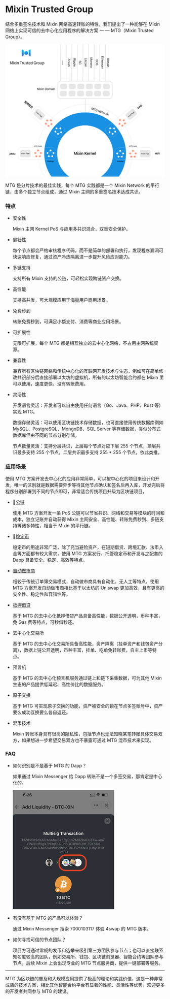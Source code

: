 # Mixin Trusted Group

结合多重签名技术和 Mixin 网络高速转账的特性，我们提出了一种能够在 Mixin 网络上实现可信的去中心化应用程序的解决方案 — — MTG（Mixin Trusted Group）。

![MTG](./overview-architecture.svg)

MTG 是分片技术的最佳实践，每个 MTG 实践都是一个 Mixin Network 的平行链，由多个独立节点组成，通过 Mixin 主网的多重签名技术达成共识。

### 特点

- 安全性

   Mixin 主网 Kernel PoS 与应用多共识混合，双重安全保护。

- 健壮性

  每个节点都会严格审核程序代码，而不是简单的部署和执行，发现程序漏洞可快速响应修复，通过资产冷热隔离进一步提升风险应对能力。
  
- 多链支持

  支持所有 Mixin 支持的公链，可轻松实现跨链资产交换。

- 高性能

  支持高并发，可大规模应用于海量用户商用场景。

- 免费秒到

  转账免费秒到，可满足小额支付、消费等商业应用场景。

- 可扩展性

  无限可扩展，每个 MTG 都是相互独立的去中心化网络，不占用主网系统资源。

- 兼容性

  兼容所有区块链网络和传统中心化的互联网开发技术与生态，例如可在简单修改共识部分后直接部署以太坊的虚拟机，所有的以太坊智能合约都在 Mixin 里可以使用，速度更快，没有转账费用。

- 灵活性

  开发语言灵活：开发者可以自由使用任何语言（Go、Java、PHP、Rust 等）实现 MTG。
  
  数据存储灵活：可以使用区块链技术存储数据，也可直接使用传统数据库例如 MySQL、PostgreSQL、MongoDB、SQL Server 等存储数据，类似分布式数据库但由不同的节点分别存储。
  
  节点数量灵活：支持分层共识，上层每个节点对应下层 255 个节点，顶层共识最多支持 255 个节点，二层共识最多支持 255 * 255 个节点，依此类推。

### 应用场景

  使用 MTG 方案开发去中心化的应用非常简单，可以按中心化的项目来设计和开发，唯一的区别就是数据需要异步等待其他节点确认和签名后再入库，开发完后将程序分别部署到不同的节点即可，非常适合传统项目升级为区块链项目。

- [公链](./chains)

  使用 MTG 方案开发一条 PoS 公链可以节省共识、网络和交易等模块的时间和成本，独立记账并自动获得 Mixin 主网安全、高性能、转账免费秒到、多链支持等诸多特性，相当于 Mixin 的平行链。

- [稳定币](./stablecoin)

  稳定币的用途非常广泛，除了充当避险资产，在短期借贷、跨境汇款、法币入金等方面都有较大需求，使用 MTG 方案发行、托管稳定币和开发与之配套的 Dapp 具备安全、稳定、高效等特点。

- [自动做市商](./amm)

  相较于传统订单簿交易模式，自动做市商具有自动化、无人工等特点，使用 MTG 方案开发自动做市商相比基于以太坊的 Uniswap 更加高效，且有更高的安全性、稳定性和容错性等。

- [抵押借贷](./lend)

  基于 MTG 的去中心化抵押借贷产品具备高性能，数据公开透明，币种丰富，免 Gas 费等特点，可秒借秒还。

- 去中心化交易所

  基于 MTG 的去中心化交易所具备高性能，资产隔离（挂单资产和钱包资产分离），数据上链公开透明，币种丰富，挂单、吃单免转账费，自主上币等特点。

- 预言机

  基于 MTG 的去中心化预言机服务通过链上和链下采集数据，可为其他 Mixin 生态的产品提供低延迟、高性价比的数据服务。

- 原子交换

  基于 MTG 可实现原子交换的功能，资产被安全的锁在节点多签账号中，资产要么成功互换要么各自返还。

- 混币技术

  Mixin 转账本身具有很高的隐私性，包括节点也无法知晓某笔转账具体交易双方，如果想进一步希望交易双方也不暴露可通过 MTG 混币技术来实现。

### FAQ

- 如何识别是不是基于 MTG 的 Dapp？

  如果通过 Mixin Messenger 给 Dapp 转账不是一个多签交易，那肯定是中心化的。

  ![Mutisig Trasaction](./overview-mutisig-transaction.png)

- 有没有基于 MTG 的产品可以体验？

  通过 Mixin Messenger 搜索 7000103117 体验 4swap 的 MTG 版本。

- 如何寻找可信的节点团队？

  项目方可通过常规的发币和选举来吸引第三方团队参与节点；也可以直接联系知名度较高的团队，例如交易所、钱包、区块链浏览器、智能合约等团队参与节点。后续 Mixin 上会出现专业的 MTG 节点服务商，提供一键部署等服务。

---
MTG 为区块链的普及和大规模应用提供了极高的理论和实践价值，这是一种非常成熟的技术方案，相比其他智能合约平台有显著的性能、灵活性等优势，欢迎更多的开发者共同参与 MTG 的建设。